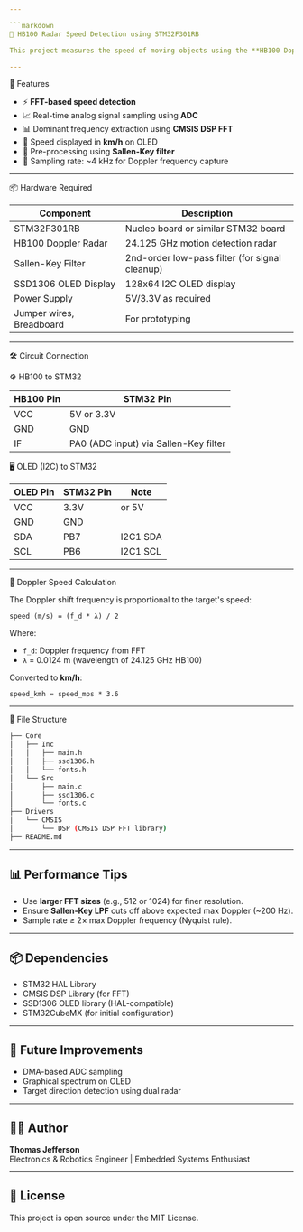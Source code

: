 ```yaml
---

```markdown
🚗 HB100 Radar Speed Detection using STM32F301RB

This project measures the speed of moving objects using the **HB100 Doppler radar module**, an **STM32F301RB microcontroller**, and an **SSD1306 OLED display**. Instead of traditional pulse counting, the system uses **FFT (Fast Fourier Transform)** on analog IF output to extract frequency information and compute speed accurately.

---
```


🔧 Features

- ⚡️ **FFT-based speed detection**
- 📈 Real-time analog signal sampling using **ADC**
- 📊 Dominant frequency extraction using **CMSIS DSP FFT**
- 🎯 Speed displayed in **km/h** on OLED
- 🧠 Pre-processing using **Sallen-Key filter**
- 🧪 Sampling rate: ~4 kHz for Doppler frequency capture

---

📦 Hardware Required

| Component              | Description                                    |
|------------------------|------------------------------------------------|
| STM32F301RB            | Nucleo board or similar STM32 board            |
| HB100 Doppler Radar    | 24.125 GHz motion detection radar              |
| Sallen-Key Filter      | 2nd-order low-pass filter (for signal cleanup) |
| SSD1306 OLED Display   | 128x64 I2C OLED display                        |
| Power Supply           | 5V/3.3V as required                            |
| Jumper wires, Breadboard | For prototyping                              |

---

🛠️ Circuit Connection

⚙️ HB100 to STM32

| HB100 Pin   | STM32 Pin         |
|------------|-------------------|
| VCC        | 5V or 3.3V        |
| GND        | GND               |
| IF         | PA0 (ADC input) via Sallen-Key filter |

 🖥️ OLED (I2C) to STM32

| OLED Pin | STM32 Pin | Note            |
|----------|-----------|-----------------|
| VCC      | 3.3V      | or 5V           |
| GND      | GND       |                 |
| SDA      | PB7       | I2C1 SDA        |
| SCL      | PB6       | I2C1 SCL        |

---

📐 Doppler Speed Calculation

The Doppler shift frequency is proportional to the target's speed:

```
speed (m/s) = (f_d * λ) / 2
```

Where:
- `f_d`: Doppler frequency from FFT
- `λ` = 0.0124 m (wavelength of 24.125 GHz HB100)

Converted to **km/h**:

```
speed_kmh = speed_mps * 3.6
```

---

📁 File Structure

```bash
├── Core
│   ├── Inc
│   │   ├── main.h
│   │   ├── ssd1306.h
│   │   └── fonts.h
│   └── Src
│       ├── main.c
│       ├── ssd1306.c
│       └── fonts.c
├── Drivers
│   └── CMSIS
│       └── DSP (CMSIS DSP FFT library)
├── README.md
```

---

## 📊 Performance Tips

- Use **larger FFT sizes** (e.g., 512 or 1024) for finer resolution.
- Ensure **Sallen-Key LPF** cuts off above expected max Doppler (~200 Hz).
- Sample rate ≥ 2× max Doppler frequency (Nyquist rule).

---

## 📦 Dependencies

- STM32 HAL Library
- CMSIS DSP Library (for FFT)
- SSD1306 OLED library (HAL-compatible)
- STM32CubeMX (for initial configuration)

---

## 🧠 Future Improvements

- DMA-based ADC sampling
- Graphical spectrum on OLED
- Target direction detection using dual radar

---

## 👨‍💻 Author

**Thomas Jefferson**  
Electronics & Robotics Engineer | Embedded Systems Enthusiast

---

## 📜 License

This project is open source under the MIT License.
```

